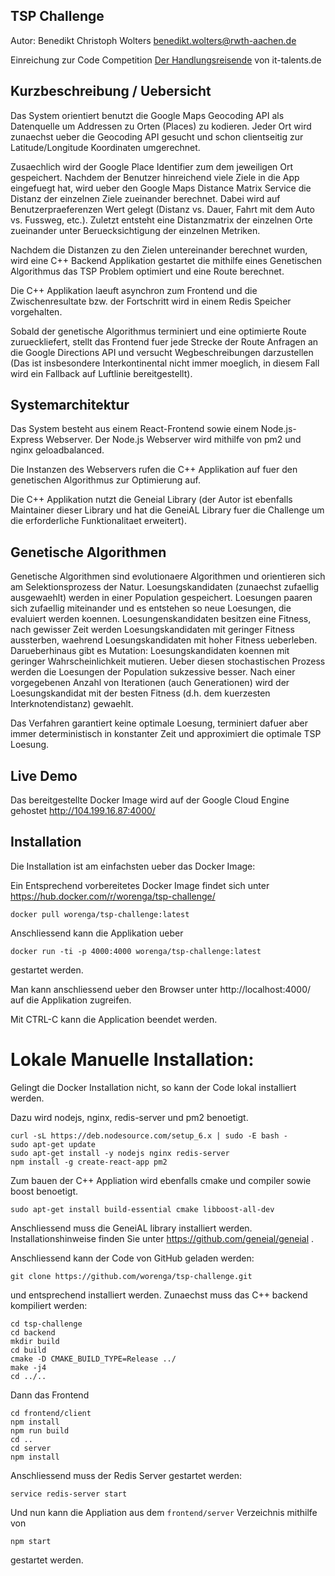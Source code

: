 ## TSP Challenge

Autor: Benedikt Christoph Wolters <benedikt.wolters@rwth-aachen.de>

Einreichung zur Code Competition [Der Handlungsreisende](https://www.it-talents.de/foerderung/code-competition/code-competition-02-2017) von it-talents.de

## Kurzbeschreibung / Uebersicht

Das System orientiert benutzt die Google Maps Geocoding API als Datenquelle um Addressen zu Orten (Places) zu kodieren.
Jeder Ort wird zunaechst ueber die Geocoding API gesucht und schon clientseitig zur Latitude/Longitude Koordinaten umgerechnet.

Zusaechlich wird der Google Place Identifier zum dem jeweiligen Ort gespeichert.
Nachdem der Benutzer hinreichend viele Ziele in die App eingefuegt hat, wird ueber den Google Maps Distance Matrix Service die Distanz der einzelnen Ziele zueinander berechnet.
Dabei wird auf Benutzerpraeferenzen Wert gelegt (Distanz vs. Dauer, Fahrt mit dem Auto vs. Fussweg, etc.).
Zuletzt entsteht eine Distanzmatrix der einzelnen Orte zueinander unter Beruecksichtigung der einzelnen Metriken.

Nachdem die Distanzen zu den Zielen untereinander berechnet wurden, wird eine C++ Backend Applikation gestartet die mithilfe eines Genetischen Algorithmus
das TSP Problem optimiert und eine Route berechnet.

Die C++ Applikation laeuft asynchron zum Frontend und die Zwischenresultate bzw. der Fortschritt wird in einem Redis Speicher vorgehalten.

Sobald der genetische Algorithmus terminiert und eine optimierte Route zurueckliefert, stellt das Frontend fuer jede Strecke der Route Anfragen an die Google Directions API und versucht Wegbeschreibungen darzustellen (Das ist insbesondere Interkontinental nicht immer moeglich, in diesem Fall wird ein Fallback auf Luftlinie bereitgestellt).

## Systemarchitektur

Das System besteht aus einem React-Frontend sowie einem Node.js-Express Webserver.
Der Node.js Webserver wird mithilfe von pm2 und nginx geloadbalanced.

Die Instanzen des Webservers rufen die C++ Applikation auf fuer den genetischen Algorithmus zur Optimierung auf.

Die C++ Applikation nutzt die Geneial Library (der Autor ist ebenfalls Maintainer dieser Library und hat die GeneiAL Library fuer die Challenge um die erforderliche Funktionalitaet erweitert).

## Genetische Algorithmen

Genetische Algorithmen sind evolutionaere Algorithmen und orientieren sich am Selektionsprozess der Natur.
Loesungskandidaten (zunaechst zufaellig ausgewaehlt) werden in einer Population gespeichert.
Loesungen paaren sich zufaellig miteinander und es entstehen so neue Loesungen, die evaluiert werden koennen.
Loesungenskandidaten besitzen eine Fitness, nach gewisser Zeit werden Loesungskandidaten mit geringer Fitness aussterben, waehrend Loesungskandidaten mit hoher Fitness ueberleben.
Darueberhinaus gibt es Mutation: Loesungskandidaten koennen mit geringer Wahrscheinlichkeit mutieren.
Ueber diesen stochastischen Prozess werden die Loesungen der Population sukzessive besser. Nach einer vorgegebenen Anzahl von Iterationen (auch Generationen) wird der Loesungskandidat mit der besten Fitness (d.h. dem kuerzesten Interknotendistanz) gewaehlt.

Das Verfahren garantiert keine optimale Loesung, terminiert dafuer aber immer deterministisch in konstanter Zeit und approximiert die optimale TSP Loesung.

## Live Demo

Das bereitgestellte Docker Image wird auf der Google Cloud Engine gehostet http://104.199.16.87:4000/

## Installation

Die Installation ist am einfachsten ueber das Docker Image:

Ein Entsprechend vorbereitetes Docker Image findet sich unter https://hub.docker.com/r/worenga/tsp-challenge/

```
docker pull worenga/tsp-challenge:latest
```

Anschliessend kann die Applikation ueber
```
docker run -ti -p 4000:4000 worenga/tsp-challenge:latest
```

gestartet werden.

Man kann anschliessend ueber den Browser unter http://localhost:4000/ auf die Applikation zugreifen.

Mit CTRL-C kann die Application beendet werden.

# Lokale Manuelle Installation:

Gelingt die Docker Installation nicht, so kann der Code lokal installiert werden.

Dazu wird nodejs, nginx, redis-server und pm2 benoetigt.

```
curl -sL https://deb.nodesource.com/setup_6.x | sudo -E bash -
sudo apt-get update
sudo apt-get install -y nodejs nginx redis-server
npm install -g create-react-app pm2
```

Zum bauen der C++ Appliation wird ebenfalls cmake und compiler sowie boost benoetigt.
```
sudo apt-get install build-essential cmake libboost-all-dev
```
Anschliessend muss die GeneiAL library installiert werden.
Installationshinweise finden Sie unter https://github.com/geneial/geneial .


Anschliessend kann der Code von GitHub geladen werden:
```
git clone https://github.com/worenga/tsp-challenge.git
```
und entsprechend installiert werden. Zunaechst muss das C++ backend kompiliert werden:
```
cd tsp-challenge
cd backend
mkdir build
cd build
cmake -D CMAKE_BUILD_TYPE=Release ../
make -j4
cd ../..
```
Dann das Frontend
```
cd frontend/client
npm install
npm run build
cd ..
cd server
npm install
```
Anschliessend muss der Redis Server gestartet werden:
```
service redis-server start
```
Und nun kann die Appliation aus dem `frontend/server` Verzeichnis mithilfe von
```
npm start
```
gestartet werden.
